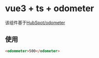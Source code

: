 # vue3 + ts + odometer

该组件基于[HubSpot/odometer](https://github.com/HubSpot/odometer)

## 使用
```html
<odommeter>500</odometer>
```
